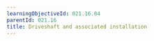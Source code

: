 ```yaml
---
learningObjectiveId: 021.16.04
parentId: 021.16
title: Driveshaft and associated installation
---
```



